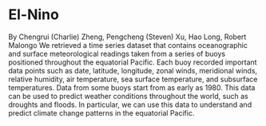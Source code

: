 # El-Nino
By Chengrui (Charlie) Zheng, Pengcheng (Steven) Xu, Hao Long, Robert Malongo
We retrieved a time series dataset that contains oceanographic and surface meteorological readings taken from a series of buoys positioned throughout the equatorial Pacific. Each buoy recorded important data points such as date, latitude, longitude, zonal winds, meridional winds, relative humidity, air temperature, sea surface temperature, and subsurface temperatures. Data from some buoys start from as early as 1980. This data can be used to predict weather conditions throughout the world, such as droughts and floods. In particular, we can use this data to understand and predict climate change patterns in the equatorial Pacific.
